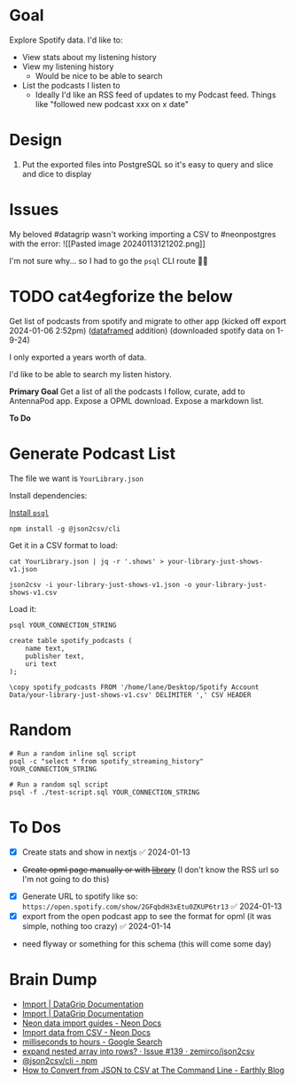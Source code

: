 # Goal

Explore Spotify data. I'd like to:

- View stats about my listening history
- View my listening history
	- Would be nice to be able to search
- List the podcasts I listen to
	- Ideally I'd like an RSS feed of updates to my Podcast feed. Things like "followed new podcast xxx on x date"

# Design

1. Put the exported files into PostgreSQL so it's easy to query and slice and dice to display

# Issues

My beloved #datagrip wasn't working importing a CSV to #neonpostgres with the error:
![[Pasted image 20240113121202.png]]

I'm not sure why... so I had to go the `psql` CLI route 🤷‍♂️

# TODO cat4egforize the below

Get list of podcasts from spotify and migrate to other app (kicked off export 2024-01-06 2:52pm) ([dataframed](https://open.spotify.com/show/02yJXEJAJiQ0Vm2AO9Xj6X) addition) (downloaded spotify data on 1-9-24)


I only exported a years worth of data.

I'd like to be able to search my listen history.

**Primary Goal**
Get a list of all the podcasts I follow, curate, add to AntennaPod app. Expose a OPML download. Expose a markdown list.


**To Do**



# Generate Podcast List

The file we want is `YourLibrary.json`

Install dependencies:

[Install `psql`](https://www.linuxtechi.com/how-to-install-postgresql-on-ubuntu/)

```
npm install -g @json2csv/cli
```

Get it in a CSV format to load:

```
cat YourLibrary.json | jq -r '.shows' > your-library-just-shows-v1.json

json2csv -i your-library-just-shows-v1.json -o your-library-just-shows-v1.csv
```

Load it:

```
psql YOUR_CONNECTION_STRING

create table spotify_podcasts (  
    name text,  
    publisher text,  
    uri text  
);

\copy spotify_podcasts FROM '/home/lane/Desktop/Spotify Account Data/your-library-just-shows-v1.csv' DELIMITER ',' CSV HEADER
```

# Random

```
# Run a random inline sql script
psql -c "select * from spotify_streaming_history" YOUR_CONNECTION_STRING

# Run a random sql script
psql -f ./test-script.sql YOUR_CONNECTION_STRING
```

# To Dos

- [x] Create stats and show in nextjs ✅ 2024-01-13
- ~~Create opml page manually or with [library](http://scripting.com/code/opmlpackage/examples/browser/)~~ (I don't know the RSS url so I'm not going to do this)
- [x] Generate URL to spotify like so: `https://open.spotify.com/show/2GFqbdH3xEtu0ZKUP6tr13` ✅ 2024-01-13
- [x] export from the open podcast app to see the format for opml (it was simple, nothing too crazy) ✅ 2024-01-14
- need flyway or something for this schema (this will come some day)

# Brain Dump

* [Import | DataGrip Documentation](https://www.jetbrains.com/help/datagrip/import-data.html#import_csv)
* [Import | DataGrip Documentation](https://www.jetbrains.com/help/datagrip/import-data.html#import_dialogs)
* [Neon data import guides - Neon Docs](https://neon.tech/docs/import/import-intro)
* [Import data from CSV - Neon Docs](https://neon.tech/docs/import/import-from-csv)
* [milliseconds to hours - Google Search](https://www.google.com/search?q=milliseconds+to+hours&oq=milliseconds+to+hou&gs_lcrp=EgZjaHJvbWUqDQgAEAAYgwEYsQMYgAQyDQgAEAAYgwEYsQMYgAQyBggBEEUYOTIHCAIQABiABDIHCAMQABiABDIHCAQQABiABDIHCAUQABiABDIHCAYQABiABDIHCAcQABiABDIHCAgQABiABDIHCAkQABiABKgCALACAA&sourceid=chrome&ie=UTF-8)
* [expand nested array into rows? · Issue #139 · zemirco/json2csv](https://github.com/zemirco/json2csv/issues/139)
* [@json2csv/cli - npm](https://www.npmjs.com/package/@json2csv/cli)
* [How to Convert from JSON to CSV at The Command Line - Earthly Blog](https://earthly.dev/blog/convert-to-from-json/)